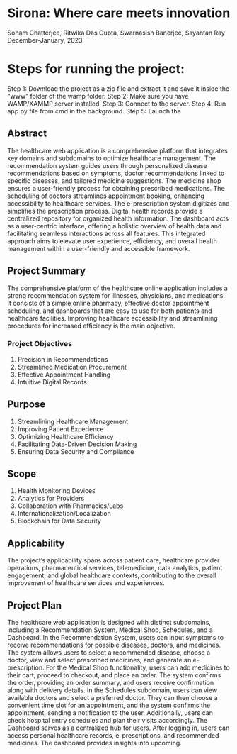 # Sirona: Where care meets innovation

Soham Chatterjee, Ritwika Das Gupta, Swarnasish Banerjee, Sayantan Ray  
December-January, 2023

# Steps for running the project:
Step 1: Download the project as a zip file and extract it and save it inside the "www" folder of the wamp folder.
Step 2: Make sure you have WAMP/XAMMP server installed.
Step 3: Connect to the server.
Step 4: Run app.py file from cmd in the background.
Step 5: Launch the   

## Abstract
The healthcare web application is a comprehensive platform that integrates key domains and subdomains to optimize healthcare management. The recommendation system guides users through personalized disease recommendations based on symptoms, doctor recommendations linked to specific diseases, and tailored medicine suggestions. The medicine shop ensures a user-friendly process for obtaining prescribed medications. The scheduling of doctors streamlines appointment booking, enhancing accessibility to healthcare services. The e-prescription system digitizes and simplifies the prescription process. Digital health records provide a centralized repository for organized health information. The dashboard acts as a user-centric interface, offering a holistic overview of health data and facilitating seamless interactions across all features. This integrated approach aims to elevate user experience, efficiency, and overall health management within a user-friendly and accessible framework.

## Project Summary
The comprehensive platform of the healthcare online application includes a strong recommendation system for illnesses, physicians, and medications. It consists of a simple online pharmacy, effective doctor appointment scheduling, and dashboards that are easy to use for both patients and healthcare facilities. Improving healthcare accessibility and streamlining procedures for increased efficiency is the main objective.

### Project Objectives
1. Precision in Recommendations
2. Streamlined Medication Procurement
3. Effective Appointment Handling
4. Intuitive Digital Records

## Purpose
1. Streamlining Healthcare Management
2. Improving Patient Experience
3. Optimizing Healthcare Efficiency
4. Facilitating Data-Driven Decision Making
5. Ensuring Data Security and Compliance

## Scope
1. Health Monitoring Devices
2. Analytics for Providers
3. Collaboration with Pharmacies/Labs
4. Internationalization/Localization
5. Blockchain for Data Security

## Applicability
The project’s applicability spans across patient care, healthcare provider operations, pharmaceutical services, telemedicine, data analytics, patient engagement, and global healthcare contexts, contributing to the overall improvement of healthcare services and experiences.

## Project Plan
The healthcare web application is designed with distinct subdomains, including a Recommendation System, Medical Shop, Schedules, and a Dashboard. In the Recommendation System, users can input symptoms to receive recommendations for possible diseases, doctors, and medicines. The system allows users to select a recommended disease, choose a doctor, view and select prescribed medicines, and generate an e-prescription. For the Medical Shop functionality, users can add medicines to their cart, proceed to checkout, and place an order. The system confirms the order, providing an order summary, and users receive confirmation along with delivery details. In the Schedules subdomain, users can view available doctors and select a preferred doctor. They can then choose a convenient time slot for an appointment, and the system confirms the appointment, sending a notification to the user. Additionally, users can check hospital entry schedules and plan their visits accordingly. The Dashboard serves as a centralized hub for users. After logging in, users can access personal healthcare records, e-prescriptions, and recommended medicines. The dashboard provides insights into upcoming.











